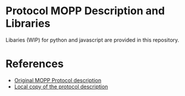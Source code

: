 # Protocol MOPP Description and Libraries

Libaries (WIP) for python and javascript are provided in this repository.

# References
- [Original MOPP Protocol description](https://github.com/oe1wkl/Morserino-32/blob/master/Documentation/Protocol%20Description/morse_code_over_packet_protocol.md)
- [Local copy of the protocol description](./protocol-mopp.md)